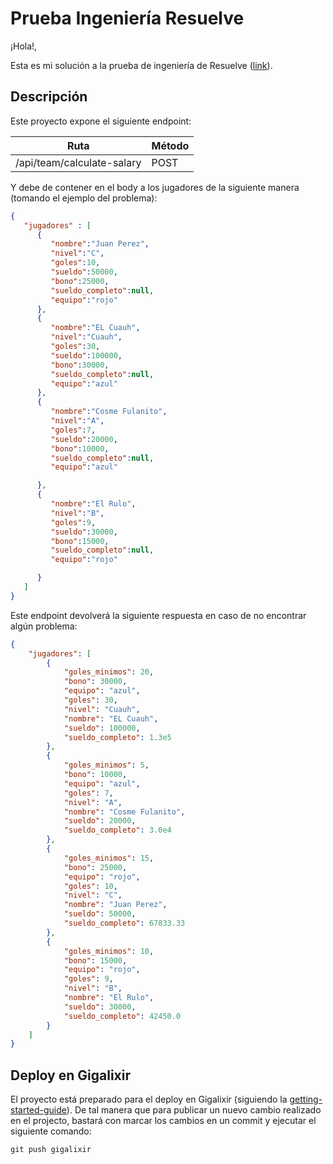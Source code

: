 # Prueba Ingeniería Resuelve
¡Hola!,

Esta es mi solución a la prueba de ingeniería de Resuelve ([link](https://github.com/resuelve/prueba-ing-backend)).

## Descripción
Este proyecto expone el siguiente endpoint:

| Ruta | Método |
| ---- | ------ |
| /api/team/calculate-salary | POST |

Y debe de contener en el body a los jugadores de la siguiente manera (tomando el ejemplo del problema):

```json
{
   "jugadores" : [  
      {  
         "nombre":"Juan Perez",
         "nivel":"C",
         "goles":10,
         "sueldo":50000,
         "bono":25000,
         "sueldo_completo":null,
         "equipo":"rojo"
      },
      {  
         "nombre":"EL Cuauh",
         "nivel":"Cuauh",
         "goles":30,
         "sueldo":100000,
         "bono":30000,
         "sueldo_completo":null,
         "equipo":"azul"
      },
      {  
         "nombre":"Cosme Fulanito",
         "nivel":"A",
         "goles":7,
         "sueldo":20000,
         "bono":10000,
         "sueldo_completo":null,
         "equipo":"azul"

      },
      {  
         "nombre":"El Rulo",
         "nivel":"B",
         "goles":9,
         "sueldo":30000,
         "bono":15000,
         "sueldo_completo":null,
         "equipo":"rojo"

      }
   ]
}
```

Este endpoint devolverá la siguiente respuesta en caso de no encontrar algún problema:

```json
{
    "jugadores": [
        {
            "goles_minimos": 20,
            "bono": 30000,
            "equipo": "azul",
            "goles": 30,
            "nivel": "Cuauh",
            "nombre": "EL Cuauh",
            "sueldo": 100000,
            "sueldo_completo": 1.3e5
        },
        {
            "goles_minimos": 5,
            "bono": 10000,
            "equipo": "azul",
            "goles": 7,
            "nivel": "A",
            "nombre": "Cosme Fulanito",
            "sueldo": 20000,
            "sueldo_completo": 3.0e4
        },
        {
            "goles_minimos": 15,
            "bono": 25000,
            "equipo": "rojo",
            "goles": 10,
            "nivel": "C",
            "nombre": "Juan Perez",
            "sueldo": 50000,
            "sueldo_completo": 67833.33
        },
        {
            "goles_minimos": 10,
            "bono": 15000,
            "equipo": "rojo",
            "goles": 9,
            "nivel": "B",
            "nombre": "El Rulo",
            "sueldo": 30000,
            "sueldo_completo": 42450.0
        }
    ]
}
```
## Deploy en Gigalixir
El proyecto está preparado para el deploy en Gigalixir (siguiendo la [getting-started-guide](https://gigalixir.readthedocs.io/en/latest/getting-started-guide.html)). De tal manera que para publicar un nuevo cambio realizado en el projecto, bastará con marcar los cambios en un commit y ejecutar el siguiente comando:
```shell
git push gigalixir
```